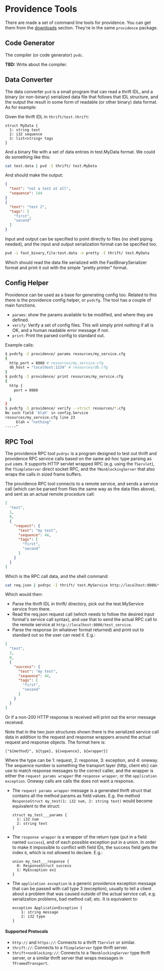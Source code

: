 Providence Tools
================

There are made a set of command line tools for providence. You can get them
from the [downloads](downloads.html) section. They're in the same `providence`
package.

## Code Generator

The compiler (or code generator) `pvdc`.

**TBD:** Write about the compiler.

## Data Converter

The data converter `pvd` is a small program that can read a thrift IDL, and a
binary (or non-binary) serialized data file that follows that IDL structure,
and the output the result in some form of readable (or other binary) data
format. As for example:

Given the thrift IDL in `thrift/test.thrift`:

```thrift
struct MyData {
  1: string text
  2: i32 sequence
  3: list<string> tags
}
```

And a binary file with a set of data entries in test.MyData format. We could
do something like this:

```sh
cat test.data | pvd -I thrift/ test.MyData
```

And should make the output:

```json
{
  "text": "not a test at all",
  "sequence": 144
}
{
  "text": "test 2",
  "tags": [
    "first",
    "second"
  ]
}
```

Input and output can be specified to point directly to files (no shell
piping needed), and the input and output serialization format can be
specified too.

```sh
pvd -i fast_binary,file:test.data -o pretty -I thrift/ test.MyData
```

Which should read the data file serialized with the FastBinarySerializer format
and print it out with the simple "pretty printer" format.

## Config Helper

Providence can be used as a base for generating config too. Related to this there
is the providence config helper, or `pvdcfg`. The tool has a couple of main functions.

- `params`: show the params available to be modified, and where they are defined.
- `verify`: Verify a set of config files. This will simply print nothing if all is
  OK, and a human readable error message if not.
- `print`: Print the parsed config to standard out.

Example calls:

```sh
$ pvdcfg -I providence/ params resources/my_service.cfg
{
  http_port = 8080 # resources/my_service.cfg
  db_host = "localhost:1234" # resources/db.cfg
}
$ pvdcfg -I providence/ print resources/my_service.cfg
{
  http {
    port = 8080
    
  }
}
$ pvdcfg -I providence/ verify --strict resources/*.cfg
No such field 'blah' in config.Service
resources/my_service.cfg line 23
     blah = "nothing"
-----^
```

## RPC Tool

The providence RPC tool `pvdrpc` is a program designed to test out thrift and
providence RPC service calls based on the same ad-hoc type parsing as `pvd`
uses. It supports HTTP servlet wrapped RPC (e.g. using the `TServlet`), the
`TSimpleServer` direct socket RPC, and the `TNonblockingServer` that also wraps
the calls in sized frame buffers.

The providence RPC tool connects to a remote service, and sends a service call
(which can be parsed from files the same way as the data files above), and sent
as an actual remote procedure call:

```json
[
  "test",
  1,
  0,
  {
    "request": {
      "test": "my test",
      "sequence": 44,
      "tags": [
        "first",
        "second"
      ]
    }
  }
]
```

Which is the RPC call data, and the shell command:

```sh
cat req.json | pvdrpc -I thrift/ test.MyService http://localhost:8080/test_service
```

Which would then:

- Parse the thrift IDL in thrift/ directory, pick out the test.MyService service
  from there.
- Read the req.json request call (which needs to follow the desired input format's
  service call syntax), and use that to send the actual RPC call to the remote
  service at `http://localhost:8000/test_service`.
- Parse the response (in whatever format returned) and print out to standard out
  so the user can read it. E.g.:

```json
[
  "test",
  2,
  0,
  {
    "success": {
      "test": "my test",
      "sequence": 44,
      "tags": [
        "first",
        "second"
      ]
    }
  }
]
```

Or if a non-200 HTTP response is received will print out the error message
received.

Note that in the two json structures shown there is the serialized service call
data in addition to the request and response wrappers around the actual request
and response objects. The format here is:

`["${method}", ${type}, ${sequence}, ${wrapper}]`

Where the type can be 1: request, 2: response, 3: exception, and 4: oneway.
The sequence number is something the transport layer (http, client etc) can
use to match response messages to the correct caller, and the wrapper is
either the `request params wrapper` the `response wrapper`, or the
`application exception`. Oneway calls are calls the does not want a response.

- The `request params wrapper` message is a generated thrift struct that
  contains all the method params as field values. E.g. the method
  `ResponseStruct my_test(1: i32 num, 2: string text)` would become
  equivalent to the struct:

    ```thrift
    struct my_test___params {
      1: i32 num
      2: string text
    }
    ```

- The `response wrapper` is a wrapper of the return type (put in a field
  named `success`), and of each possible exception put in a union. In order
  to make it impossible to conflict with field IDs, the success field gets
  the index `0`, which is not allowed to declare. E.g.:

    ```thrift
    union my_test___response {
      0: ResponseStruct success
      1: MyException ex1
    }
    ```

- The `application exception` is a generic providence exception message that can
  be passed with call type 3 (exception), usually to tell a client about a
  problem that was caused outside of the actual service call, e.g. serialization
  problems, bad method call, etc. It is equivalent to:
  
    ```thrift
    exception ApplicationException {
        1: string message
        2: i32 type
    }
    ```

#### Supported Protocols

- `http://` and `https://`: Connects to a thrift `TServlet` or similar.
- `thrift://`: Connects to a `TSimpleServer` type thrift server.
- `thrift+nonblocking://`: Connects to a `TNonblockingServer` type thrift server,
  or a similar thrift server that wraps messages in `TFramedTransport`.

